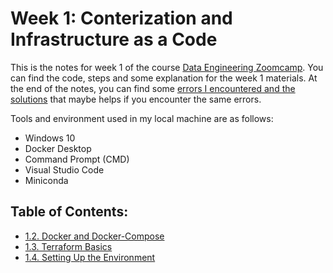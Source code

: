 # Week 1: Conterization and Infrastructure as a Code

This is the notes for week 1 of the course [Data Engineering Zoomcamp](https://github.com/DataTalksClub/data-engineering-zoomcamp/). You can find the code, steps and some explanation for the week 1 materials. At the end of the notes, you can find some [errors I encountered and the solutions](#some-errors-i-encountered-and-the-solutions) that maybe helps if you encounter the same errors.

Tools and environment used in my local machine are as follows:
- Windows 10
- Docker Desktop
- Command Prompt (CMD)
- Visual Studio Code
- Miniconda

## Table of Contents:

- [1.2. Docker and Docker-Compose](./2-docker-and-docker-compose.md)
- [1.3. Terraform Basics](./3-terraform-basics.md)
- [1.4. Setting Up the Environment](./4-setting-up-environments.md)